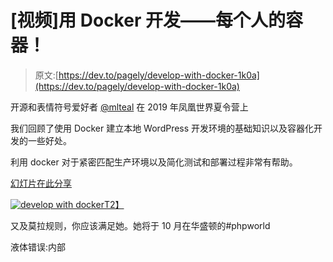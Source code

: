# [视频]用 Docker 开发——每个人的容器！

> 原文:[https://dev.to/pagely/develop-with-docker-1k0a](https://dev.to/pagely/develop-with-docker-1k0a)

开源和表情符号爱好者 [@mlteal](https://dev.to/mlteal) 在 2019 年凤凰世界夏令营上

我们回顾了使用 Docker 建立本地 WordPress 开发环境的基础知识以及容器化开发的一些好处。

利用 docker 对于紧密匹配生产环境以及简化测试和部署过程非常有帮助。

[幻灯片在此分享](https://www.slideshare.net/mlteal/dev-with-docker-wcphx-2019)

[![develop with docker](../Images/e82650abc6454b0fa9b26abb4f15eb29.png)T2】](https://res.cloudinary.com/practicaldev/image/fetch/s--YbvKSW9Y--/c_limit%2Cf_auto%2Cfl_progressive%2Cq_auto%2Cw_880/https://i1.wp.com/www.kadamwhite.com/wp-content/uploads/2018/03/20180222-IMG_1780-1.jpg%3Fssl%3D1)

又及莫拉规则，你应该满足她。她将于 10 月在华盛顿的#phpworld

液体错误:内部